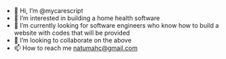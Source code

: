 - 👋 Hi, I’m @mycarescript
- 👀 I’m interested in building a home health software
- 🌱 I’m currently looking for software engineers who know how to build a website with codes that will be provided
- 💞️ I’m looking to collaborate on the above
- 📫 How to reach me natumahc@gmail.com

<!---
mycarescript/mycarescript is a ✨ special ✨ repository because its `README.md` (this file) appears on your GitHub profile.
You can click the Preview link to take a look at your changes.
--->
